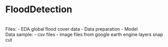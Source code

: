 # FloodDetection 
<br />
Files:
- EDA global flood cover data
- Data preparation
- Model <br />
Data sample:
- csv files
- image files from google earth engine layers snap cut
